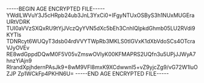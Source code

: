 -----BEGIN AGE ENCRYPTED FILE-----
YWdlLWVuY3J5cHRpb24ub3JnL3YxCi0+IFgyNTUxOSByS3h1NUxMUGEraURtVDRK
TUI0aVVzSXQxRU9tYjJVczQyYVN5dXc5bEh3CnhIQlpkdGhmb05LU2RVdi9KYTls
TDNRcyt6WUQyT3dsb04rdVVYTWpRb3MKLS0tIGVxK1dXbVdoSCs4OTcraVJyOVEv
RE8wdGppdDQwM0F5V05vZmswOVlyK00KFMAPRS2UQfn3u5UPjJJWyA7hnzYiAjn9
RlrandXpjhdernPAsJk9+8wM9VFl8mxK9XCdwwnI5+vZ9yjcZg9/vG72W1luOZJP
Zp1WCkFp4PKHN6U=
-----END AGE ENCRYPTED FILE-----
